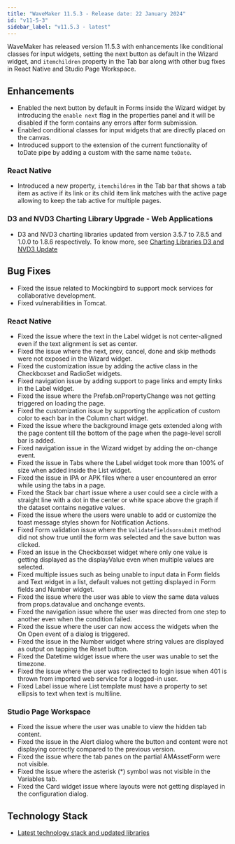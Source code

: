 ```yaml
---
title: "WaveMaker 11.5.3 - Release date: 22 January 2024"
id: "v11-5-3"
sidebar_label: "v11.5.3 - latest"
---
```


WaveMaker has released version 11.5.3 with enhancements like conditional classes for input widgets, setting the next button as default in the Wizard widget, and `itemchildren` property in the Tab bar along with other bug fixes in React Native and Studio Page Workspace.

## Enhancements

- Enabled the next button by default in Forms inside the Wizard widget by introducing the `enable next` flag in the properties panel and it will be disabled if the form contains any errors after form submission.
- Enabled conditional classes for input widgets that are directly placed on the canvas.
- Introduced support to the extension of the current functionality of toDate pipe by adding a custom  with the same name `toDate`.

### React Native

- Introduced a new property, `itemchildren` in the Tab bar that shows a tab item as active if its link or its child item link matches with the active page allowing to keep the tab active for multiple pages.

### D3 and NVD3 Charting Library Upgrade - Web Applications

- D3 and NVD3 charting libraries updated from version 3.5.7 to 7.8.5 and 1.0.0 to 1.8.6 respectively. To know more, see [Charting Libraries D3 and NVD3 Update](/learn/blog/2024/01/22/charting-libraries-d3-nvd3-upgrade)

## Bug Fixes

- Fixed the issue related to Mockingbird to support mock services for collaborative development.
- Fixed vulnerabilities in Tomcat.

### React Native

- Fixed the issue where the text in the Label widget is not center-aligned even if the text alignment is set as center.
- Fixed the issue where the next, prev, cancel, done and skip methods were not exposed in the Wizard widget.
- Fixed the customization issue by adding the active class in the Checkboxset and RadioSet widgets.
- Fixed navigation issue by adding support to page links and empty links in the Label widget.
- Fixed the issue where the Prefab.onPropertyChange was not getting triggered on loading the page.
- Fixed the customization issue by supporting the application of custom color to each bar in the Column chart widget.
- Fixed the issue where the background image gets extended along with the page content till the bottom of the page when the page-level scroll bar is added.
- Fixed navigation issue in the Wizard widget by adding the on-change event.
- Fixed the issue in Tabs where the Label widget took more than 100% of size when added inside the List widget. 
- Fixed the issue in IPA or APK files where a user encountered an error while using the tabs in a page.
- Fixed the Stack bar chart issue where a user could see a circle with a straight line with a dot in the center or white space above the graph if the dataset contains negative values.
- Fixed the issue where the users were unable to add or customize the toast message styles shown for Notification Actions.
- Fixed Form validation issue where the `Validatefieldsonsubmit` method did not show true until the form was selected and the save button was clicked.
- Fixed an issue in the Checkboxset widget where only one value is getting displayed as the displayValue even when multiple values are selected.
- Fixed multiple issues such as being unable to input data in Form fields and Text widget in a list, default values not getting displayed in Form fields and Number widget.
- Fixed the issue where the user was able to view the same data values from props.datavalue and onchange events.
- Fixed the navigation issue where the user was directed from one step to another even when the condition failed.
- Fixed the issue where the user can now access the widgets when the On Open event of a dialog is triggered.
- Fixed the issue in the Number widget where string values are displayed as output on tapping the Reset button.
- Fixed the Datetime widget issue where the user was unable to set the timezone.
- Fixed the issue where the user was redirected to login issue when 401 is thrown from imported web service for a logged-in user.
- Fixed Label issue where List template must have a property to set ellipsis to text when text is multiline.


### Studio Page Workspace

- Fixed the issue where the user was unable to view the hidden tab content.
- Fixed the issue in the Alert dialog where the button and content were not displaying correctly compared to the previous version.
- Fixed the issue where the tab panes on the partial AMAssetForm were not visible.
- Fixed the issue where the asterisk (*) symbol was not visible in the Variables tab.
- Fixed the Card widget issue where layouts were not getting displayed in the configuration dialog.

## Technology Stack

- [Latest technology stack and updated libraries](/learn/wavemaker-release-notes#technology-stack)
